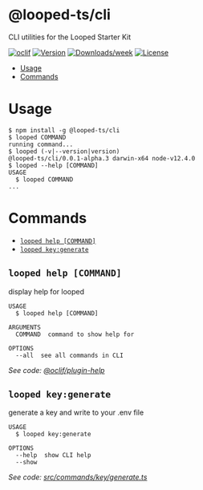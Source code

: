 @looped-ts/cli
==============

CLI utilities for the Looped Starter Kit

[![oclif](https://img.shields.io/badge/cli-oclif-brightgreen.svg)](https://oclif.io)
[![Version](https://img.shields.io/npm/v/@looped-ts/cli.svg)](https://npmjs.org/package/@looped-ts/cli)
[![Downloads/week](https://img.shields.io/npm/dw/@looped-ts/cli.svg)](https://npmjs.org/package/@looped-ts/cli)
[![License](https://img.shields.io/npm/l/@looped-ts/cli.svg)](https://github.com/morrislaptop/looped-ts/blob/master/package.json)

<!-- toc -->
* [Usage](#usage)
* [Commands](#commands)
<!-- tocstop -->
# Usage
<!-- usage -->
```sh-session
$ npm install -g @looped-ts/cli
$ looped COMMAND
running command...
$ looped (-v|--version|version)
@looped-ts/cli/0.0.1-alpha.3 darwin-x64 node-v12.4.0
$ looped --help [COMMAND]
USAGE
  $ looped COMMAND
...
```
<!-- usagestop -->
# Commands
<!-- commands -->
* [`looped help [COMMAND]`](#looped-help-command)
* [`looped key:generate`](#looped-keygenerate)

## `looped help [COMMAND]`

display help for looped

```
USAGE
  $ looped help [COMMAND]

ARGUMENTS
  COMMAND  command to show help for

OPTIONS
  --all  see all commands in CLI
```

_See code: [@oclif/plugin-help](https://github.com/oclif/plugin-help/blob/v2.2.0/src/commands/help.ts)_

## `looped key:generate`

generate a key and write to your .env file

```
USAGE
  $ looped key:generate

OPTIONS
  --help  show CLI help
  --show
```

_See code: [src/commands/key/generate.ts](https://github.com/morrislaptop/looped-ts/blob/v0.0.1-alpha.3/src/commands/key/generate.ts)_
<!-- commandsstop -->
